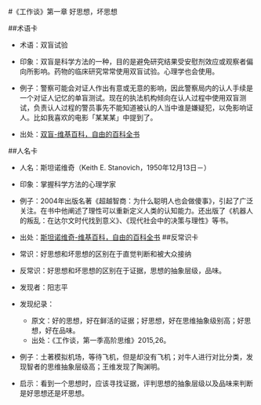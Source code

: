 #《工作谈》第一章 好思想，坏思想

##术语卡

- 术语：双盲试验

- 印象：双盲是科学方法的一种，目的是避免研究结果受安慰剂效应或观察者偏向所影响。药物的临床研究常常使用双盲试验。心理学也会使用。

- 例子：警察可能会对证人作出有意或无意的影响，因此警察局内的认人手续是一个对证人记忆的单盲测试。现在的执法机构倾向在认人过程中使用双盲测试，负责认人过程的警员事先不能知道被认的人当中谁是嫌疑犯，以免影响证人。比如我喜欢的电影「某某某」中提到了。

- 出处：[双盲-维基百科，自由的百科全书](https://en.wikipedia.org/wiki/Keith_Stanovich)


##人名卡

- 人名：斯坦诺维奇（Keith E. Stanovich，1950年12月13日－）

- 印象：掌握科学方法的心理学家
- 例子：2004年出版名著《超越智商：为什么聪明人也会做傻事》，引起了广泛关注。在书中他阐述了理性可以重新定义人类的认知能力。还出版了《机器人的叛乱：在达尔文时代找到意义》、《现代社会中的决策与理性》等书。
- 出处：[斯坦诺维奇-维基百科，自由的百科全书](https://en.wikipedia.org/wiki/Keith_Stanovich)
 ##反常识卡
 
- 常识：好思想和坏思想的区别在于直觉判断和被大众接纳 
- 反常识：好思想和坏思想的区别在于证据，思想的抽象层级，品味。
- 发现者：阳志平
- 发现纪录：
  - 原文：好的思想，好在鲜活的证据；好思想，好在思维抽象级别高；好思想，好在品味。
  - 出处：《工作谈，第一季高阶思维》2015,26。
- 例子：土著模拟机场，等待飞机，但是却没有飞机；对牛人进行对比分类，发现智者的思维抽象层级高；王维发现了陶渊明。
- 启示：看到一个思想时，应该寻找证据，评判思想的抽象层级以及品味来判断是好思想还是坏思想。


